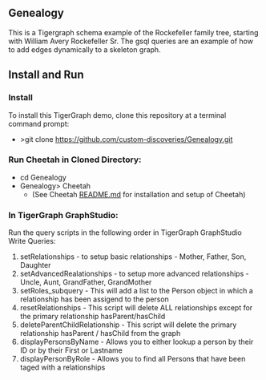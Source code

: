 ## Genealogy
This is a Tigergraph schema example of the Rockefeller family tree, starting with William Avery Rockefeller Sr.
The gsql queries are an example of how to add edges dynamically to a skeleton graph.
## Install and Run
### Install
To install this TigerGraph demo, clone this repository at a terminal command prompt: 
- \>git clone https://github.com/custom-discoveries/Genealogy.git
### Run Cheetah in Cloned Directory:
-  cd Genealogy
-  Genealogy\> Cheetah
    - (See Cheetah [README.md](https://github.com/custom-discoveries/Cheetah/blob/main/README.md) for installation and setup of Cheetah)
### In TigerGraph GraphStudio:
Run the query scripts in the following order in TigerGraph GraphStudio Write Queries:
  1. setRelationships - to setup basic relationships - Mother, Father, Son, Daughter
  2. setAdvancedRealationships - to setup more advanced relationships - Uncle, Aunt, GrandFather, GrandMother
  3. setRoles_subquery - This will add a list to the Person object in which a relationship has been assigend to the person
  4. resetRelationships - This script will delete ALL relationships except for the primary relationship hasParent/hasChild
  5. deleteParentChildRelationship - This script will delete the primary relationship hasParent / hasChild from the graph
  6. displayPersonsByName - Allows you to either lookup a person by their ID or by their First or Lastname
  7. displayPersonByRole - Allows you to find all Persons that have been taged with a relationships
